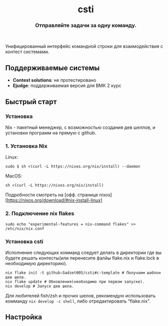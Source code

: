 <div align="center">
    <h1 align="center">csti</h1>
    <h3>Отправляйте задачи за одну команду.</h3>
</div>

<br/>

Унифицированный интерфейс командной строки для взаимодействия с контест системами.

## Поддерживаемые системы

- **Contest solutions**: не протестировано
- **Ejudge**: поддерживаемая версия для ВМК 2 курс

## Быстрый старт

### Установка 

Nix - пакетный менеджер, с возможностью создания дев шеллов, и установки программ на прямую с github.

### 1. Установка Nix

Linux:
```shell
sudo $ sh <(curl -L https://nixos.org/nix/install) --daemon
```
MacOS:
```shell
sh <(curl -L https://nixos.org/nix/install)
```

Подробности смотреть на [офф. странице nixos][https://nixos.org/download/#nix-install-linux]

### 2. Подключение nix flakes
```shell
sudo echo "experimental-features = nix-command flakes" >> /etc/nix/nix.conf
```

### Установка csti
Исполнение следующих комманд следует делать в директории где вы будете решать контесты(или перенесите фалйы flake.nix и flake.lock в необходимую директорию).

```shell
nix flake init -t github:Gadzet005/csti#c-template # Получаем шаблон дев шела.
nix flake update # Обновления(необходимо при первом запуске).
nix develop # Запуск дев шела.
```

Для любителей fish/zsh и прочих шелов, рекомендую использовать комманду ```nix develop -c shell```, либо отредактировать "flake.nix".

## Настройка

```shell

```
